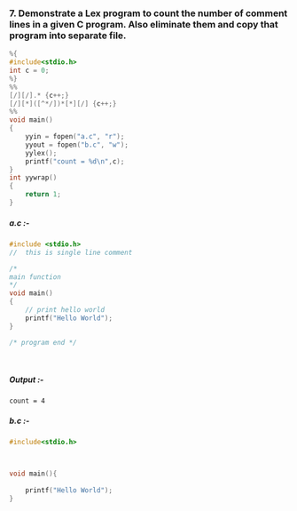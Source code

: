 ### 7. Demonstrate a Lex program to count the number of comment lines in a given C program. Also eliminate them and copy that program into separate file.

```c
%{
#include<stdio.h>
int c = 0;
%}
%%
[/][/].* {c++;}
[/][*]([^*/])*[*][/] {c++;}
%%
void main()
{
	yyin = fopen("a.c", "r");
	yyout = fopen("b.c", "w");
	yylex();
	printf("count = %d\n",c);
}
int yywrap()
{ 
	return 1;
}
```

##### *a.c* :-
```c
#include <stdio.h>
//  this is single line comment

/*
main function
*/
void main()
{
    // print hello world
    printf("Hello World");
}

/* program end */
```

<br>

##### *Output* :-

```
count = 4
```

##### *b.c* :-
```c
#include<stdio.h>



void main(){
    
    printf("Hello World");
}


```